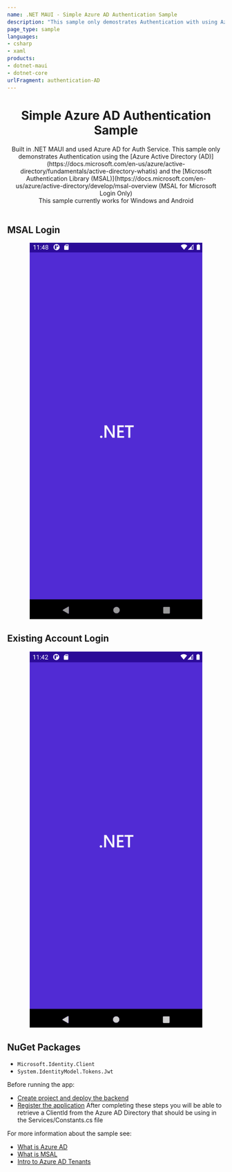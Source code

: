 ```yaml
---
name: .NET MAUI - Simple Azure AD Authentication Sample
description: "This sample only demostrates Authentication with using Azure AD (Microsoft Login Only)"
page_type: sample
languages: 
- csharp
- xaml
products:
- dotnet-maui 
- dotnet-core
urlFragment: authentication-AD
---
```


<h1 align="center">Simple Azure AD Authentication Sample</h1>

<div align="center">
Built in .NET MAUI and used Azure AD for Auth Service. This sample only demonstrates Authentication using the [Azure Active Directory (AD)](https://docs.microsoft.com/en-us/azure/active-directory/fundamentals/active-directory-whatis) and the [Microsoft Authentication Library (MSAL)](https://docs.microsoft.com/en-us/azure/active-directory/develop/msal-overview (MSAL for Microsoft Login Only) </br>
This sample currently works for Windows and Android</br></br>
</div>

##  MSAL Login
<p align="center">
    <img width="400" src="./screenshots/Start.gif">
</p>

##  Existing Account Login
<p align="center">
    <img width="400" src="./screenshots/ExistingAccount.gif">
</p>


## NuGet Packages
- `Microsoft.Identity.Client`
- `System.IdentityModel.Tokens.Jwt`

Before running the app:
- [Create project and deploy the backend](https://docs.microsoft.com/en-us/azure/developer/mobile-apps/azure-mobile-apps/quickstarts/maui/#deploy-the-backend-to-azure)
- [Register the application](https://docs.microsoft.com/en-us/azure/developer/mobile-apps/azure-mobile-apps/quickstarts/maui/#deploy-the-backend-to-azure)
After completing these steps you will be able to retrieve a ClientId from the Azure AD Directory that should be using in the Services/Constants.cs file


For more information about the sample see:
- [What is Azure AD](https://docs.microsoft.com/en-us/azure/active-directory/fundamentals/active-directory-whatis)
- [What is MSAL](https://docs.microsoft.com/en-us/azure/active-directory/develop/msal-overview)
- [Intro to Azure AD Tenants](https://docs.microsoft.com/en-us/microsoft-365/education/deploy/intro-azure-active-directory)
